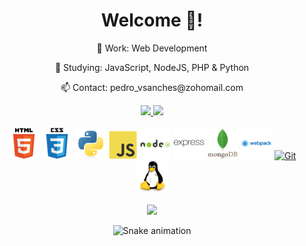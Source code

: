 <h1 align="center">Welcome 👋!</h1>
<div align="center">
  <p>🔭 Work: Web Development</p>
  <p>🌱 Studying: JavaScript, NodeJS, PHP & Python</p>
  <p>📫 Contact: pedro_vsanches@zohomail.com</p>
</div>

<div align="center">
  <a href="https://github.com/pvsanches">
  <img height="180em" src="https://github-readme-stats.vercel.app/api?username=pvsanches&show_icons=true&theme=omni&include_all_commits=true&count_private=true"/>
  <img height="180em" src="https://github-readme-stats.vercel.app/api/top-langs/?username=pvsanches&layout=compact&langs_count=7&theme=omni"/>
</div>
  
<div style="display: inline_block" align="center"><br>
  <a href="https://www.w3.org/html/" rel="external" target="_blank"><img src="https://raw.githubusercontent.com/devicons/devicon/master/icons/html5/html5-original-wordmark.svg" alt="HTML" width="50"></a>
  <a href="https://www.w3.org/Style/CSS/" rel="external" target="_blank"><img src="https://raw.githubusercontent.com/devicons/devicon/master/icons/css3/css3-original-wordmark.svg" alt="CSS" width="50"></a>
  <a href="https://www.python.org/" rel="external" target="_blank"><img src="https://raw.githubusercontent.com/devicons/devicon/master/icons/python/python-original.svg" alt="Python" width="50"></a>
  <a href="https://www.ecma-international.org/" rel="external" target="_blank"><img src="https://raw.githubusercontent.com/devicons/devicon/master/icons/javascript/javascript-original.svg" alt="JavaScript" width="45"></a>
  <a href="https://nodejs.org/" rel="external" target="_blank"><img src="https://raw.githubusercontent.com/devicons/devicon/master/icons/nodejs/nodejs-original-wordmark.svg" alt="NodeJS" width="50"></a>
  <a href="https://expressjs.com/" rel="external" target="_blank"><img src="https://raw.githubusercontent.com/devicons/devicon/master/icons/express/express-original-wordmark.svg" alt="Express" width="50"></a>
  <a href="https://mongodb.com/" rel="external" target="_blank"><img src="https://raw.githubusercontent.com/devicons/devicon/master/icons/mongodb/mongodb-original-wordmark.svg" alt="MongoDB" width="50"></a>
  <a href="https://webpack.js.org/" rel="external" target="_blank"><img src="https://raw.githubusercontent.com/devicons/devicon/d00d0969292a6569d45b06d3f350f463a0107b0d/icons/webpack/webpack-original-wordmark.svg" alt="Webpack" width="50"></a>
  <a href="https://git-scm.com/" rel="external" target="_blank"><img src="https://www.vectorlogo.zone/logos/git-scm/git-scm-icon.svg" alt="Git" width="50"></a>
  <a href="https://www.linux.org/" rel="external" target="_blank"><img src="https://raw.githubusercontent.com/devicons/devicon/master/icons/linux/linux-original.svg" alt="Linux" width="50"></a>
  
</div><br>
  
<div align="center">
   <a href="#" target="_blank"><img src="https://img.shields.io/badge/-LinkedIn-%230077B5?style=for-the-badge&logo=linkedin&logoColor=white" target="_blank"></a>
  
   ![Snake animation](https://github.com/yanmada/yanmada/blob/output/github-contribution-grid-snake.svg)  
  
</div>
